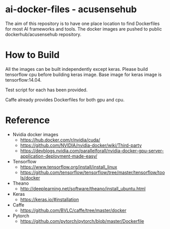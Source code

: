 ai-docker-files - acusensehub
=============================
The aim of this repository is to have one place location to find Dockerfiles for most AI
frameworks and tools. The docker images are pushed to public dockerhub/acusensehub
repository.

How to Build
============

All the images can be built independently except keras. Please build tensorflow cpu
before building keras image. Base image for keras image is tensorflow:14.04.

Test script for each has been provided.

Caffe already provides Dockerfiles for both gpu and cpu.

Reference
=========
 * Nvidia docker images
   + https://hub.docker.com/r/nvidia/cuda/
   + https://github.com/NVIDIA/nvidia-docker/wiki/Third-party
   + https://devblogs.nvidia.com/parallelforall/nvidia-docker-gpu-server-application-deployment-made-easy/
 * Tensorflow
   + https://www.tensorflow.org/install/install_linux  
   + https://github.com/tensorflow/tensorflow/tree/master/tensorflow/tools/docker
 * Theano
   + http://deeplearning.net/software/theano/install_ubuntu.html
 * Keras
   + https://keras.io/#installation
 * Caffe
   + https://github.com/BVLC/caffe/tree/master/docker
 * Pytorch
   + https://github.com/pytorch/pytorch/blob/master/Dockerfile